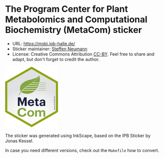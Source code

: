 # The Program Center for Plant Metabolomics and Computational Biochemistry (MetaCom) sticker

* URL: https://msbi.ipb-halle.de/
* Sticker maintainer: [Steffen Neumann](https://www.ipb-halle.de/en/employee/steffen-neumann/)
* License: Creative Commons Attribution
  [CC-BY](https://creativecommons.org/licenses/by/4.0/). Feel free to
  share and adapt, but don't forget to credit the author.

<p align = "left">
<img src="./MetaCom.png" height="200">
</p>

The sticker was generated using InkScape, based on the IPB Sticker by Jonas
Kessel.

In case you need different versions, check out the `Makefile` how to convert.

